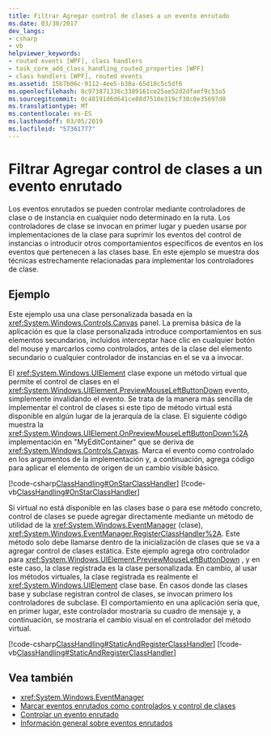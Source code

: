 ```yaml
---
title: Filtrar Agregar control de clases a un evento enrutado
ms.date: 03/30/2017
dev_langs:
- csharp
- vb
helpviewer_keywords:
- routed events [WPF], class handlers
- task_core_add_class_handling_routed_properties [WPF]
- class handlers [WPF], routed events
ms.assetid: 15b7b06c-9112-4ee5-b30a-65d10c5c5df6
ms.openlocfilehash: 8c973871336c3389161ce25ae52d2dfaef9c53a5
ms.sourcegitcommit: 0c48191d6d641ce88d7510e319cf38c0e35697d0
ms.translationtype: MT
ms.contentlocale: es-ES
ms.lasthandoff: 03/05/2019
ms.locfileid: "57361777"
---
```

# <a name="how-to-add-class-handling-for-a-routed-event"></a>Filtrar Agregar control de clases a un evento enrutado
Los eventos enrutados se pueden controlar mediante controladores de clase o de instancia en cualquier nodo determinado en la ruta. Los controladores de clase se invocan en primer lugar y pueden usarse por implementaciones de la clase para suprimir los eventos del control de instancias o introducir otros comportamientos específicos de eventos en los eventos que pertenecen a las clases base. En este ejemplo se muestra dos técnicas estrechamente relacionadas para implementar los controladores de clase.  
  
## <a name="example"></a>Ejemplo  
 Este ejemplo usa una clase personalizada basada en la <xref:System.Windows.Controls.Canvas> panel. La premisa básica de la aplicación es que la clase personalizada introduce comportamientos en sus elementos secundarios, incluidos interceptar hace clic en cualquier botón del mouse y marcarlos como controlados, antes de la clase del elemento secundario o cualquier controlador de instancias en el se va a invocar.  
  
 El <xref:System.Windows.UIElement> clase expone un método virtual que permite el control de clases en el <xref:System.Windows.UIElement.PreviewMouseLeftButtonDown> evento, simplemente invalidando el evento. Se trata de la manera más sencilla de implementar el control de clases si este tipo de método virtual está disponible en algún lugar de la jerarquía de la clase. El siguiente código muestra la <xref:System.Windows.UIElement.OnPreviewMouseLeftButtonDown%2A> implementación en "MyEditContainer" que se deriva de <xref:System.Windows.Controls.Canvas>. Marca el evento como controlado en los argumentos de la implementación y, a continuación, agrega código para aplicar el elemento de origen de un cambio visible básico.  
  
 [!code-csharp[ClassHandling#OnStarClassHandler](~/samples/snippets/csharp/VS_Snippets_Wpf/ClassHandling/CSharp/SDKSampleLibrary/class1.cs#onstarclasshandler)]
 [!code-vb[ClassHandling#OnStarClassHandler](~/samples/snippets/visualbasic/VS_Snippets_Wpf/ClassHandling/visualbasic/sdksamplelibrary/class1.vb#onstarclasshandler)]  
  
 Si virtual no está disponible en las clases base o para ese método concreto, control de clases se puede agregar directamente mediante un método de utilidad de la <xref:System.Windows.EventManager> (clase), <xref:System.Windows.EventManager.RegisterClassHandler%2A>. Este método solo debe llamarse dentro de la inicialización de clases que se va a agregar control de clases estática. Este ejemplo agrega otro controlador para <xref:System.Windows.UIElement.PreviewMouseLeftButtonDown> , y en este caso, la clase registrada es la clase personalizada. En cambio, al usar los métodos virtuales, la clase registrada es realmente el <xref:System.Windows.UIElement> clase base. En casos donde las clases base y subclase registran control de clases, se invocan primero los controladores de subclase. El comportamiento en una aplicación sería que, en primer lugar, este controlador mostraría su cuadro de mensaje y, a continuación, se mostraría el cambio visual en el controlador del método virtual.  
  
 [!code-csharp[ClassHandling#StaticAndRegisterClassHandler](~/samples/snippets/csharp/VS_Snippets_Wpf/ClassHandling/CSharp/SDKSampleLibrary/class1.cs#staticandregisterclasshandler)]
 [!code-vb[ClassHandling#StaticAndRegisterClassHandler](~/samples/snippets/visualbasic/VS_Snippets_Wpf/ClassHandling/visualbasic/sdksamplelibrary/class1.vb#staticandregisterclasshandler)]  
  
## <a name="see-also"></a>Vea también
- <xref:System.Windows.EventManager>
- [Marcar eventos enrutados como controlados y control de clases](marking-routed-events-as-handled-and-class-handling.md)
- [Controlar un evento enrutado](how-to-handle-a-routed-event.md)
- [Información general sobre eventos enrutados](routed-events-overview.md)
